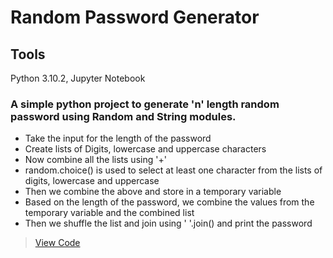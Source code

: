 # Random Password Generator
## Tools
Python 3.10.2, Jupyter Notebook

### A simple python project to generate 'n' length random password using Random and String modules.
* Take the input for the length of the password
* Create lists of Digits, lowercase and uppercase characters
* Now combine all the lists using '+' 
* random.choice() is used to select at least one character from the lists of digits, lowercase and uppercase
* Then we combine the above and store in a temporary variable
* Based on the length of the password, we combine the values from the temporary variable and the combined list
* Then we shuffle the list and join using ' '.join() and print the password
>[View Code](https://github.com/xavierina12/Data-Analytics/blob/main/Projects/Random%20Password%20Generator/RANDOM%20PASSWORD%20GENERATOR.ipynb)
